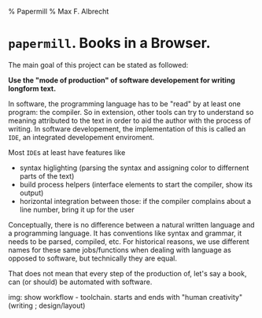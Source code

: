 % Papermill
% Max F. Albrecht

# `papermill`. Books in a Browser.

The main goal of this project can be stated as followed:

**Use the "mode of production" of software developement for writing longform text.**

In software, the programming language has to be "read" by at least one program: the compiler. 
So in extension, other tools can try to understand so meaning attributed to the text in order to aid the author with the process of writing.
In software developement, the implementation of this is called an `IDE`, an integrated developement enviroment.

Most `IDE`s at least have features like 

- syntax higlighting (parsing the syntax and assigning color to differnent parts of the text)
- build process helpers (interface elements to start the compiler, show its output)
- horizontal integration between those: if the compiler complains about a line number, bring it up for the user

Conceptually, there is no difference between a natural written language and a programming language. 
It has conventions like syntax and grammar, it needs to be parsed, compiled, etc. 
For historical reasons, we use different names for these same jobs/functions when dealing with language as opposed to software, 
but technically they are equal. 

That does not mean that every step of the production of, let's say a book, can (or should) be automated with software. 

img: show workflow - toolchain. starts and ends with "human creativity" (writing ; design/layout)

